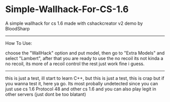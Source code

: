 # Simple-Wallhack-For-CS-1.6
A simple wallhack for cs 1.6 made with cshackcreator v2 demo by BloodSharp

-----------------------------------------------------------------------------------------

How To Use: 

choose the "WallHack" option and put model, then go to "Extra Models" and select "Lambert", after that you are ready to use
the no recoil its not kinda a no recoil, its more of a recoil control
the rest just work fine i guess.

-----------------------------------------------------------------------------------------

this is just a test, ill start to learn C++, but this is just a test, this is crap but if you wanna test it, here ya go.
Its most probally undetected since you can just use cs 1.6 Protocol 48 and other cs 1.6 and you can also play legit in other servers (just dont be too blatant)
